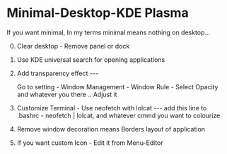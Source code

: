 # Minimal-Desktop-KDE Plasma


If you want minimal, In my terms minimal means nothing on desktop...

0. Clear desktop - Remove panel or dock
1. Use KDE universal search for opening applications
2. Add transparency effect ---

   Go to setting - Window Management - Window Rule - Select Opacity and whatever you there .. Adjust it

3. Customize Terminal - Use neofetch with lolcat --- add this line to .bashrc - neofetch | lolcat, and whatever cmmd you want to colourize
4. Remove window decoration means Borders layout of application
5. If you want custom Icon - Edit it from Menu-Editor

 
